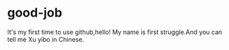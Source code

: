 # good-job
It's my first time to use github,hello!
My name is first struggle.And you can tell me Xu yibo in Chinese.
